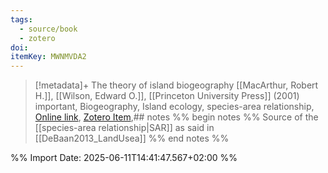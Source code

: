 ```yaml
---
tags:
  - source/book
  - zotero
doi: 
itemKey: MWNMVDA2
---
```

>[!metadata]+
> The theory of island biogeography
> [[MacArthur, Robert H.]], [[Wilson, Edward O.]], 
> [[Princeton University Press]] (2001)
> important, Biogeography, Island ecology, species-area relationship, 
> [Online link](https://press.princeton.edu/books/paperback/9780691088365/the-theory-of-island-biogeography), [Zotero Item](zotero://select/library/items/MWNMVDA2),## notes %% begin notes %%
Source of the [[species-area relationship|SAR]] as said in [[DeBaan2013_LandUsea]]
%% end notes %%

%% Import Date: 2025-06-11T14:41:47.567+02:00 %%
